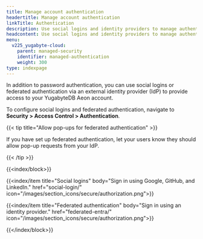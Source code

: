 ```yaml
---
title: Manage account authentication
headertitle: Manage account authentication
linkTitle: Authentication
description: Use social logins and identity providers to manage authentication.
headcontent: Use social logins and identity providers to manage authentication
menu:
  v225_yugabyte-cloud:
    parent: managed-security
    identifier: managed-authentication
    weight: 300
type: indexpage
---
```


In addition to password authentication, you can use social logins or federated authentication via an external identity provider (IdP) to provide access to your YugabyteDB Aeon account.

To configure social logins and federated authentication, navigate to **Security > Access Control > Authentication**.

{{< tip title="Allow pop-ups for federated authentication" >}}

If you have set up federated authentication, let your users know they should allow pop-up requests from your IdP.

{{< /tip >}}

{{<index/block>}}

  {{<index/item
    title="Social logins"
    body="Sign in using Google, GitHub, and LinkedIn."
    href="social-login/"
    icon="/images/section_icons/secure/authorization.png">}}

  {{<index/item
    title="Federated authentication"
    body="Sign in using an identity provider."
    href="federated-entra/"
    icon="/images/section_icons/secure/authorization.png">}}

{{</index/block>}}
